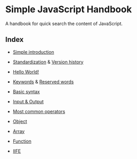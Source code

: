 # Simple JavaScript Handbook

A handbook for quick search the content of JavaScript.

## Index

- [Simple introduction](./docs/intro.md)

- [Standardization](./docs/standard.md) & [Version history](./docs/version.md)

- [Hello World!](./scripts/hello.js)

- [Keywords](./docs/keywords.md) & [Reserved words](./docs/reserved.md)

- [Basic syntax](./scripts/basic.js)

- [Input & Output](./scripts/io.js)

- [Most common operators](./scripts/optr.js)

- [Object](./scripts/obj.js)

- [Array](./scripts/arr.js)

- [Function](./scripts/func.js)

- [IIFE](./scripts/iife.js)
